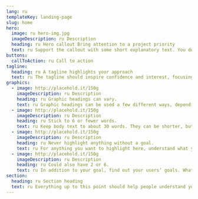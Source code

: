 ```yaml
---
lang: ru
templateKey: landing-page
slug: home
hero:
  image: ru hero-img.jpg
  imageDescription: ru Description
  heading: ru Hero callout Bring attention to a project priority
  text: ru Support the callout with some short explanatory text. You don’t need more than a couple of sentences.
buttons:
  callToAction: ru Call to action
tagline:
  heading: ru A tagline highlights your approach
  text: ru The tagline should inspire confidence and interest, focusing on the value that your overall approach offers to your audience. Use a heading typeface and keep your tagline to just a few words, and don’t confuse or mystify. Use the right side of the grid to explain the tagline a bit more. What are your goals? How do you do your work? Write in the present tense, and stay brief here. People who are interested can find details on internal pages.
graphics:
  - image: http://placehold.it/150g
    imageDescription: ru Description
    heading: ru Graphic headings can vary.
    text: ru Graphic headings can be used a few different ways, depending on what your landing page is for. Highlight your values, specific program areas, or results.
  - image: http://placehold.it/150g
    imageDescription: ru Description
    heading: ru Stick to 6 or fewer words.
    text: ru Keep body text to about 30 words. They can be shorter, but try to be somewhat balanced across all four. It creates a clean appearance with good spacing.
  - image: http://placehold.it/150g
    imageDescription: ru Description
    heading: ru Never highlight anything without a goal.
    text: ru For anything you want to highlight here, understand what your users know now, and what activity or impression you want from them after they see it.
  - image: http://placehold.it/150g
    imageDescription: ru Description
    heading: ru Could also have 2 or 6.
    text: ru In addition to your goal, find out your users’ goals. What do they want to know or do that supports your mission? Use these headings to show these.
section:
  heading: ru Section heading
  text: ru Everything up to this point should help people understand your agency or project who you are, your goal or mission, and how you approach it. Use this section to encourage them to act. Describe why they should get in touch here, and use an active verb on the button below. “Get in touch,” “Learn more,” and so on.
---
```

